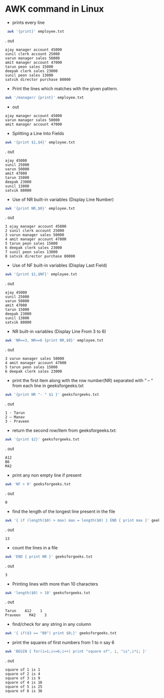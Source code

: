 # AWK command in Linux

-  prints every line

```bash
 awk '{print}' employee.txt
```
. out 
```
ajay manager account 45000
sunil clerk account 25000
varun manager sales 50000
amit manager account 47000
tarun peon sales 15000
deepak clerk sales 23000
sunil peon sales 13000
satvik director purchase 80000 
```

- Print the lines which matches with the given pattern.

```bash
awk '/manager/ {print}' employee.txt
```
- out
```
ajay manager account 45000
varun manager sales 50000
amit manager account 47000 
```

- Splitting a Line Into Fields

```bash
awk '{print $1,$4}' employee.txt 
```
. out
```
ajay 45000
sunil 25000
varun 50000
amit 47000
tarun 15000
deepak 23000
sunil 13000
satvik 80000 
```
- Use of NR built-in variables (Display Line Number)

```bash
awk '{print NR,$0}' employee.txt 
```
. out

```
1 ajay manager account 45000
2 sunil clerk account 25000
3 varun manager sales 50000
4 amit manager account 47000
5 tarun peon sales 15000
6 deepak clerk sales 23000
7 sunil peon sales 13000
8 satvik director purchase 80000
```
- Use of NF built-in variables (Display Last Field)

```bash
awk '{print $1,$NF}' employee.txt
```
. out

```
ajay 45000
sunil 25000
varun 50000
amit 47000
tarun 15000
deepak 23000
sunil 13000
satvik 80000 
```
-  NR built-in variables (Display Line From 3 to 6)
```bash
awk 'NR==3, NR==6 {print NR,$0}' employee.txt
```
. out
```
3 varun manager sales 50000
4 amit manager account 47000
5 tarun peon sales 15000
6 deepak clerk sales 23000
```
- print the first item along with the row number(NR) separated with ” – “ from each line in geeksforgeeks.txt

```bash
awk '{print NR "- " $1 }' geeksforgeeks.txt
```
. out

```
1 - Tarun
2 – Manav    
3 - Praveen
```

- return the second row/item from geeksforgeeks.txt:

```bash
awk '{print $2}' geeksforgeeks.txt
```
. out

```
A12
B6
M42
```
- print any non empty line if present
```bash
awk 'NF > 0' geeksforgeeks.txt
```
. out 
```
0
```
- find the length of the longest line present in the file
```bash
awk '{ if (length($0) > max) max = length($0) } END { print max }' geeksforgeeks.txt
```
. out
```
13
```
-  count the lines in a file

```bash
awk 'END { print NR }' geeksforgeeks.txt
```
. out
```
3
```
-  Printing lines with more than 10 characters
```bash
awk 'length($0) > 10' geeksforgeeks.txt
```
. out

```
Tarun    A12    1
Praveen    M42    3
```

-  find/check for any string in any column

```bash
awk '{ if($3 == "B6") print $0;}' geeksforgeeks.txt
```
- print the squares of first numbers from 1 to n say 6

```bash
awk 'BEGIN { for(i=1;i<=6;i++) print "square of", i, "is",i*i; }'
```
. out

```
square of 1 is 1
square of 2 is 4
square of 3 is 9
square of 4 is 16
square of 5 is 25
square of 6 is 36
```

 
